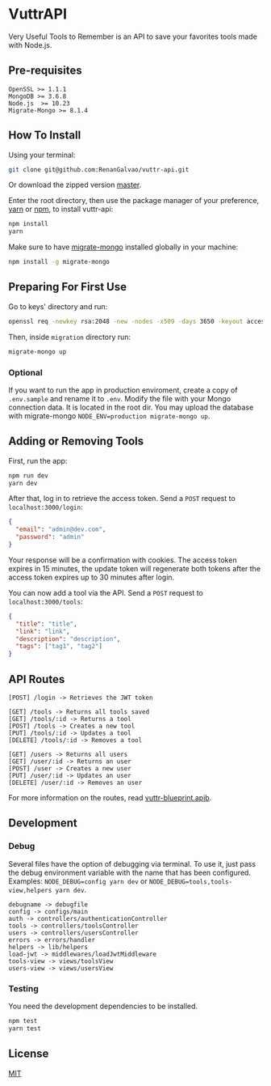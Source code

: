 # VuttrAPI
Very Useful Tools to Remember is an API to save your favorites tools made with Node.js.

## Pre-requisites
```
OpenSSL >= 1.1.1
MongoDB >= 3.6.8
Node.js  >= 10.23
Migrate-Mongo >= 8.1.4
```

## How To Install
Using your terminal:

```sh
git clone git@github.com:RenanGalvao/vuttr-api.git
```
Or download the zipped version [master](https://github.com/RenanGalvao/vuttr-api/archive/master.zip). 

Enter the root directory, then use the package manager of your preference, [yarn](https://yarnpkg.com/) or [npm](https://www.npmjs.com/get-npm), to install vuttr-api:

```sh
npm install
yarn
```

Make sure to have [migrate-mongo](https://www.npmjs.com/package/migrate-mongo) installed globally in your machine:
```sh
npm install -g migrate-mongo
``` 
## Preparing For First Use
Go to keys' directory and run:
```sh
openssl req -newkey rsa:2048 -new -nodes -x509 -days 3650 -keyout access_private.pen -out access_public.pen && openssl req -newkey rsa:2048 -new -nodes -x509 -days 3650 -keyout refresh_private.pen -out refresh_public.pen
```
Then, inside `migration` directory run:
```sh
migrate-mongo up
```

### Optional
If you want to run the app in production enviroment, create a copy of `.env.sample` and rename it to `.env`. Modify the file with your Mongo connection data. It is located in the root dir. You may upload the database with migrate-mongo `NODE_ENV=production migrate-mongo up`.

## Adding or Removing Tools
First, run the app:
```sh
npm run dev
yarn dev
```

After that, log in to retrieve the access token. Send a `POST` request to `localhost:3000/login`:
```json
{
  "email": "admin@dev.com",
  "password": "admin"
}
```

Your response will be a confirmation with cookies. The access token expires in 15 minutes, the update token will regenerate both tokens after the access token expires up to 30 minutes after login.


You can now add a tool via the API. Send a `POST` request to `localhost:3000/tools`:
```json
{
  "title": "title",
  "link": "link",
  "description": "description",
  "tags": ["tag1", "tag2"]
}
```

## API Routes
```
[POST] /login -> Retrieves the JWT token

[GET] /tools -> Returns all tools saved
[GET] /tools/:id -> Returns a tool
[POST] /tools -> Creates a new tool
[PUT] /tools/:id -> Updates a tool
[DELETE] /tools/:id -> Removes a tool

[GET] /users -> Returns all users
[GET] /user/:id -> Returns an user
[POST] /user -> Creates a new user
[PUT] /user/:id -> Updates an user
[DELETE] /user/:id -> Removes an user
```

For more information on the routes, read [vuttr-blueprint.apib](https://github.com/RenanGalvao/vuttr-api/blob/master/vuttr-blueprint.apib).


## Development
### Debug
Several files have the option of debugging via terminal. To use it, just pass the debug environment variable with the name that has been configured. Examples: `NODE_DEBUG=config yarn dev` or `NODE_DEBUG=tools,tools-view,helpers yarn dev`.
``` 
debugname -> debugfile
config -> configs/main
auth -> controllers/authenticationController
tools -> controllers/toolsController
users -> controllers/usersController
errors -> errors/handler
helpers -> lib/helpers
load-jwt -> middlewares/loadJwtMiddleware
tools-view -> views/toolsView
users-view -> views/usersView

```

### Testing
You need the development dependencies to be installed.
```sh
npm test
yarn test
```
## License
[MIT](https://choosealicense.com/licenses/mit/)
